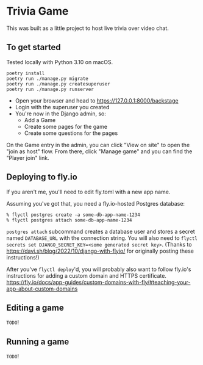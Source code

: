 # Trivia Game

This was built as a little project to host live trivia over video chat.

## To get started

Tested locally with Python 3.10 on macOS.

```
poetry install
poetry run ./manage.py migrate
poetry run ./manage.py createsuperuser
poetry run ./manage.py runserver
```

- Open your browser and head to https://127.0.0.1:8000/backstage
- Login with the superuser you created
- You're now in the Django admin, so:
  - Add a Game
  - Create some pages for the game
  - Create some questions for the pages

On the Game entry in the admin, you can click "View on site" to open the "join as host" flow.
From there, click "Manage game" and you can find the "Player join" link.

## Deploying to fly.io

If you aren't me, you'll need to edit fly.toml with a new app name.

Assuming you've got that, you need a fly.io-hosted Postgres database:
```ShellSession
% flyctl postgres create -a some-db-app-name-1234
% flyctl postgres attach some-db-app-name-1234
```

`postgres attach` subcommand creates a database user and stores a secret named `DATABASE_URL` with the connection string.
You will also need to `flyctl secrets set DJANGO_SECRET_KEY=<some generated secret key>`.
(Thanks to https://davi.sh/blog/2022/10/django-with-flyio/ for originally posting these instructions!)

After you've `flyctl deploy`'d, you will probably also want to follow fly.io's instructions for adding a custom domain and HTTPS certificate.
https://fly.io/docs/app-guides/custom-domains-with-fly/#teaching-your-app-about-custom-domains

## Editing a game

`TODO`!

## Running a game

`TODO`!
